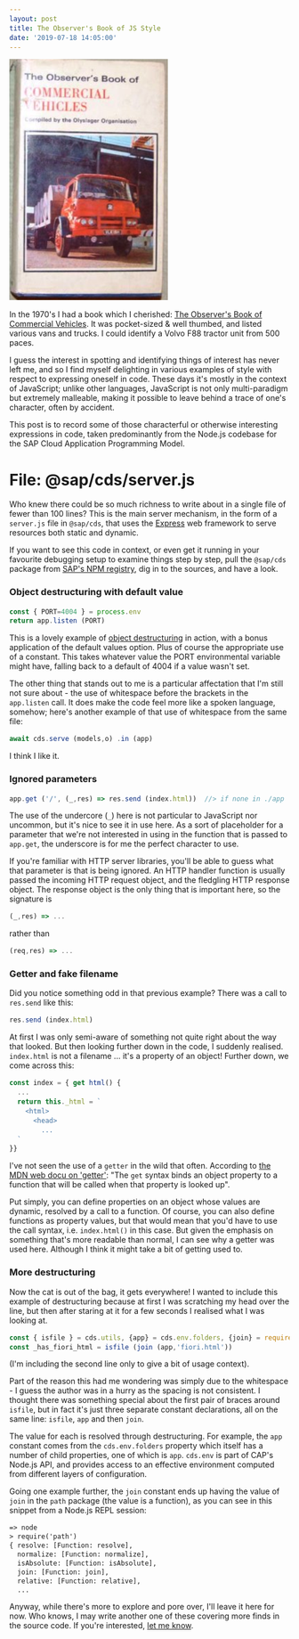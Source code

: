 ```yaml
---
layout: post
title: The Observer's Book of JS Style
date: '2019-07-18 14:05:00'
---
```


![Observer's Book of Commercial Vehicles - cover](/content/images/2019/07/observersbook.png)

In the 1970's I had a book which I cherished: [The Observer's Book of Commercial Vehicles](https://www.goodreads.com/book/show/46652855-observer-s-book-of-commercial-vehicles). It was pocket-sized & well thumbed, and listed various vans and trucks. I could identify a Volvo F88 tractor unit from 500 paces.

I guess the interest in spotting and identifying things of interest has never left me, and so I find myself delighting in various examples of style with respect to expressing oneself in code. These days it's mostly in the context of JavaScript; unlike other languages, JavaScript is not only multi-paradigm but extremely malleable, making it possible to leave behind a trace of one's character, often by accident.

This post is to record some of those characterful or otherwise interesting expressions in code, taken predominantly from the Node.js codebase for the SAP Cloud Application Programming Model.


# **File: @sap/cds/server.js**

Who knew there could be so much richness to write about in a single file of fewer than 100 lines? This is the main server mechanism, in the form of a `server.js` file in `@sap/cds`, that uses the [Express](https://expressjs.com/) web framework to serve resources both static and dynamic.

If you want to see this code in context, or even get it running in your favourite debugging setup to examine things step by step, pull the `@sap/cds` package from [SAP's NPM registry](https://npm.sap.com), dig in to the sources, and have a look.

### Object destructuring with default value

```javascript
const { PORT=4004 } = process.env
return app.listen (PORT)
```

This is a lovely example of [object destructuring](https://developer.mozilla.org/en-US/docs/Web/JavaScript/Reference/Operators/Destructuring_assignment#Object_destructuring) in action, with a bonus application of the default values option. Plus of course the appropriate use of a constant. This takes whatever value the PORT environmental variable might have, falling back to a default of 4004 if a value wasn't set.

The other thing that stands out to me is a particular affectation that I'm still not sure about - the use of whitespace before the brackets in the `app.listen` call. It does make the code feel more like a spoken language, somehow; here's another example of that use of whitespace from the same file:


```javascript
await cds.serve (models,o) .in (app)
```

I think I like it.

### Ignored parameters

```javascript
app.get ('/', (_,res) => res.send (index.html))  //> if none in ./app
```

The use of the undercore (`_`) here is not particular to JavaScript nor uncommon, but it's nice to see it in use here. As a sort of placeholder for a parameter that we're not interested in using in the function that is passed to `app.get`, the underscore is for me the perfect character to use.

If you're familiar with HTTP server libraries, you'll be able to guess what that parameter is that is being ignored. An HTTP handler function is usually passed the incoming HTTP request object, and the fledgling HTTP response object. The response object is the only thing that is important here, so the signature is

```javascript
(_,res) => ...
```

rather than

```javascript
(req,res) => ...
```

### Getter and fake filename

Did you notice something odd in that previous example? There was a call to `res.send` like this:

```javascript
res.send (index.html)
```

At first I was only semi-aware of something not quite right about the way that looked. But then looking further down in the code, I suddenly realised. `index.html` is not a filename ... it's a property of an object! Further down, we come across this:


```javascript
const index = { get html() {
  ...
  return this._html = `
    <html>
      <head>
        ...
  `
}}
```

I've not seen the use of a `getter` in the wild that often. According to [the MDN web docu on 'getter'](https://developer.mozilla.org/en-US/docs/Web/JavaScript/Reference/Functions/get): "The `get` syntax binds an object property to a function that will be called when that property is looked up".

Put simply, you can define properties on an object whose values are dynamic, resolved by a call to a function. Of course, you can also define functions as property values, but that would mean that you'd have to use the call syntax, i.e. `index.html()` in this case. But given the emphasis on something that's more readable than normal, I can see why a getter was used here. Although I think it might take a bit of getting used to.


### More destructuring

Now the cat is out of the bag, it gets everywhere! I wanted to include this example of destructuring because at first I was scratching my head over the line, but then after staring at it for a few seconds I realised what I was looking at.


```javascript
const { isfile } = cds.utils, {app} = cds.env.folders, {join} = require('path')
const _has_fiori_html = isfile (join (app,'fiori.html'))
```

(I'm including the second line only to give a bit of usage context).

Part of the reason this had me wondering was simply due to the whitespace - I guess the author was in a hurry as the spacing is not consistent. I thought there was something special about the first pair of braces around `isfile`, but in fact it's just three separate constant declarations, all on the same line: `isfile`, `app` and then `join`.

The value for each is resolved through destructuring. For example, the `app` constant comes from the `cds.env.folders` property which itself has a number of child properties, one of which is `app`. `cds.env` is part of CAP's Node.js API, and provides access to an effective environment computed from different layers of configuration.

Going one example further, the `join` constant ends up having the value of `join` in the `path` package (the value is a function), as you can see in this snippet from a Node.js REPL session:

```
=> node
> require('path')
{ resolve: [Function: resolve],
  normalize: [Function: normalize],
  isAbsolute: [Function: isAbsolute],
  join: [Function: join],
  relative: [Function: relative],
  ...
```

Anyway, while there's more to explore and pore over, I'll leave it here for now. Who knows, I may write another one of these covering more finds in the source code. If you're interested, [let me know](https://twitter.com/qmacro).

